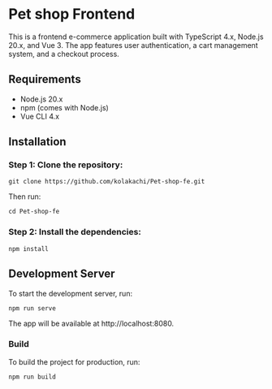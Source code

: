 # Pet shop Frontend

This is a frontend e-commerce application built with TypeScript 4.x, Node.js 20.x, and Vue 3. The app features user authentication, a cart management system, and a checkout process.

## Requirements

- Node.js 20.x
- npm (comes with Node.js)
- Vue CLI 4.x

## Installation

### Step 1: Clone the repository:


```
git clone https://github.com/kolakachi/Pet-shop-fe.git
```

Then run:

```
cd Pet-shop-fe
```

### Step 2: Install the dependencies:

```
npm install
```

## Development Server
To start the development server, run:

```
npm run serve
```
The app will be available at http://localhost:8080.

### Build
To build the project for production, run:

```
npm run build
```
